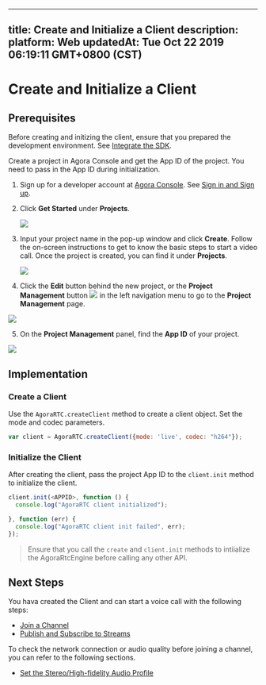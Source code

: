 
---
title: Create and Initialize a Client
description: 
platform: Web
updatedAt: Tue Oct 22 2019 06:19:11 GMT+0800 (CST)
---
# Create and Initialize a Client
## Prerequisites

Before creating and initizing the client, ensure that you prepared the development environment. See [Integrate the SDK](../../en/Video/web_prepare.md).

Create a project in Agora Console and get the App ID of the project. You need to pass in the App ID during initialization.

1. Sign up for a developer account at [Agora Console](https://dashboard.agora.io/). See [Sign in and Sign up](../../en/Video/sign_in_and_sign_up.md).

2. Click **Get Started** under **Projects**.

	![](https://web-cdn.agora.io/docs-files/1563523371446)

3. Input your project name in the pop-up window and click **Create**. Follow the on-screen instructions to get to know the basic steps to start a video call. Once the project is created, you can find it under **Projects**.

	![](https://web-cdn.agora.io/docs-files/1563523478084)
	
4. Click the **Edit** button behind the new project, or the **Project Management** button ![](https://web-cdn.agora.io/docs-files/1551254998344) in the left navigation menu to go to the **Project Management** page.

 ![](https://web-cdn.agora.io/docs-files/1563523678240)

5. On the **Project Management** panel, find the **App ID** of your project.

 ![](https://web-cdn.agora.io/docs-files/1563523737158)

## Implementation

### Create a Client
Use the `AgoraRTC.createClient` method to create a client object. Set the mode and codec parameters. 

```javascript
var client = AgoraRTC.createClient({mode: 'live', codec: "h264"});
```

### Initialize the Client
After creating the client, pass the project App ID to the `client.init` method to initialize the client.

```javascript
client.init(<APPID>, function () {
  console.log("AgoraRTC client initialized");

}, function (err) {
  console.log("AgoraRTC client init failed", err);
});
```

> Ensure that you call the `create` and `client.init` methods to intiialize the AgoraRtcEngine before calling any other API. 

## Next Steps
You hava created the Client and can start a voice call with the following steps:
- [Join a Channel](../../en/Video/join_video_web.md)
- [Publish and Subscribe to Streams](../../en/Video/publish_web.md)

To check the network connection or audio quality before joining a channel, you can refer to the following sections.
- [Set the Stereo/High-fidelity Audio Profile](../../en/Video/audio_profile_web.md)
